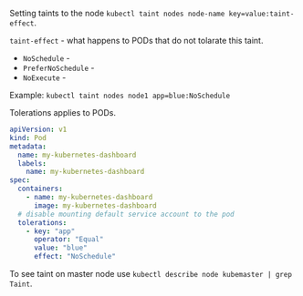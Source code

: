 Setting taints to the node `kubectl taint nodes node-name key=value:taint-effect`.

`taint-effect` - what happens to PODs that do not tolarate this taint.
- `NoSchedule` - 
- `PreferNoSchedule` - 
- `NoExecute` - 

Example: `kubectl taint nodes node1 app=blue:NoSchedule`

Tolerations applies to PODs.

```yaml
apiVersion: v1
kind: Pod
metadata:
  name: my-kubernetes-dashboard
  labels:
    name: my-kubernetes-dashboard
spec:
  containers:
    - name: my-kubernetes-dashboard
      image: my-kubernetes-dashboard
  # disable mounting default service account to the pod
  tolerations:
    - key: "app"
      operator: "Equal"
      value: "blue"
      effect: "NoSchedule"
```

To see taint on master node use `kubectl describe node kubemaster | grep Taint`.